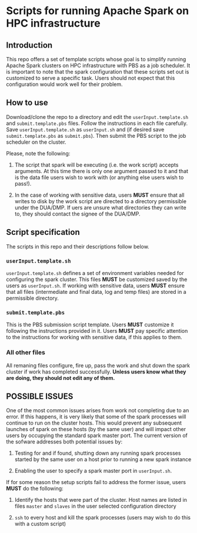 # Scripts for running Apache Spark on HPC infrastructure


## Introduction

This repo offers a set of template scripts whose goal is to simplify
running Apache Spark clusters on HPC infrastructure with PBS as a job scheduler. 
It is important to note that the spark configuration that these
scripts set out is customized to serve a specific task. Users should not expect
that this configuration would work well for their problem.

## How to use

Download/clone the repo to a directory and edit the `userInput.template.sh` and
`submit.template.pbs` files. Follow the instructions in each file carefully.
Save `userInput.template.sh` as `userInput.sh` and (if desired save `submit.template.pbs` as 
`submit.pbs`). Then submit the PBS script to the job scheduler on the cluster.

Please, note the following:

1. The script that spark will be executing (i.e. the work script)
accepts arguments. At this time there is only one argument passed to it and that is 
the data file users wish to work with (or anything else users wish to pass!). 

2. In the case of working with sensitive data, users **MUST** ensure that all 
writes to disk by the work script are directed to a directory permissible under the 
DUA/DMP. If uers are unsure what directories they can write to, they should contact
the signee of the DUA/DMP.


## Script specification

The scripts in this repo and their descriptions follow below.

### `userInput.template.sh`

`userInput.template.sh` defines a set of environment variables needed for configuring
the spark cluster. This files **MUST** be customized saved by the users as `userInput.sh`. 
If working with sensitive data, users **MUST** ensure that all files (intermediate and 
final data, log and temp files) are stored in a permissible directory. 

### `submit.template.pbs`

This is the PBS submission script template. Users **MUST** customize it following
the instructions provided in it. Users **MUST** pay specific attention to the instructions 
for working with sensitive data, if this applies to them.

### All other files

All remaning files configure, fire up, pass the work and shut down
the spark cluster if work has completed successfully. **Unless users know 
what they are doing, they should not edit any of them.**


## POSSIBLE ISSUES

One of the most common issues arises from work not completing due to
an error. If this happens, it is very likely that some of the spark processes 
will continue to run on the cluster hosts. This would prevent any 
subsequent launches of spark on these hosts (by the same user) and will 
impact other users by occupying the standard spark master port. The current
version of the sofware addresses both potential issues by:

1. Testing for and if found, shutting down any running spark processes 
started by the same user on a host prior to running a new spark instance

2. Enabling the user to specify a spark master port in `userInput.sh`.

If for some reason the setup scripts fail to address the former issue,
users **MUST** do the following:

1. Identify the hosts that were part of the cluster. Host names are listed
in files `master` and `slaves` in the user selected configuration directory

2. `ssh` to every host and kill the spark processes (users may wish to do this 
with a custom script)

 


